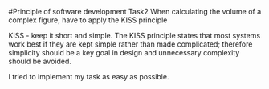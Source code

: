 #Principle of software development Task2
When calculating the volume of a complex figure, have to apply the KISS principle

KISS - keep it short and simple.
The KISS principle states that most systems work best if they are kept simple rather than made complicated; therefore simplicity should be a key goal in design and unnecessary complexity should be avoided.

I tried to implement my task as easy as possible.